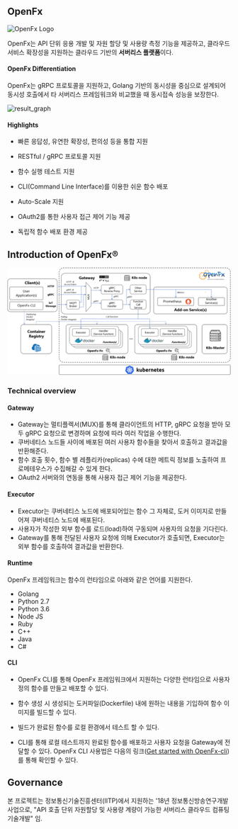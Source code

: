 ## OpenFx 

![OpenFx Logo](https://github.com/keti-openfx/openfx/raw/master/OpenFx.png)

OpenFx는 API 단위 응용 개발 및 자원 할당 및 사용량 측정 기능을 제공하고, 클라우드 서비스 확장성을 지원하는 클라우드 기반의 **서버리스 플랫폼**이다.



#### OpenFx  Differentiation

OpenFx는 gRPC 프로토콜을 지원하고, Golang 기반의 동시성을 중심으로 설계되어 동시성 호출에서 타 서버리스 프레임워크와 비교했을 때 동시접속 성능을 보장한다.

![result_graph](./result_graph.PNG)



#### Highlights

- 빠른 응답성, 유연한 확장성, 편의성 등을 통합 지원

- RESTful / gRPC 프로토콜 지원

- 함수 실행 테스트 지원

- CLI(Command Line Interface)를 이용한 쉬운 함수 배포

- Auto-Scale 지원

- OAuth2를 통한 사용자 접근 제어 기능 제공

- 독립적 함수 배포 환경 제공

  

## Introduction of OpenFx®

[![Architecture of the OpenFx](./OpenFx_Architecture.png)](https://github.com/keti-openfx/openfx/blob/master/OpenFx_Architecture.png)

### Technical overview

#### Gateway

- Gateway는 멀티플렉서(MUX)를 통해 클라이언트의 HTTP, gRPC 요청을 받아 모두 gRPC 요청으로 변경하며 요청에 따라 여러 작업을 수행한다.
- 쿠버네티스 노드들 사이에 배포된 여러 사용자 함수들을 찾아서 호출하고 결과값을 반환해준다.
- 함수 호출 횟수, 함수 별 레플리카(replicas) 수에 대한 메트릭 정보를 노출하여 프로메테우스가 수집해갈 수 있게 한다.
- OAuth2 서버와의 연동을 통해 사용자 접근 제어 기능을 제공한다.

#### Executor

- Executor는 쿠버네티스 노드에 배포되어있는 함수 그 자체로, 도커 이미지로 만들어져 쿠버네티스 노드에 배포된다.
- 사용자가 작성한 외부 함수를 로드(load)하여 구동되며 사용자의 요청을 기다린다.
- Gateway를 통해 전달된 사용자 요청에 의해 Executor가 호출되면, Executor는 외부 함수를 호출하여 결과값을 반환한다.

#### Runtime

OpenFx 프레임워크는 함수의 런타임으로 아래와 같은 언어를 지원한다.

- Golang
- Python 2.7
- Python 3.6
- Node JS
- Ruby
- C++
- Java
- C#

#### CLI

- OpenFx CLI를 통해 OpenFx 프레임워크에서 지원하는 다양한 런타임으로 사용자 정의 함수를 만들고 배포할 수 있다.

- 함수 생성 시 생성되는 도커파일(Dockerfile) 내에 원하는 내용을 기입하여 함수 이미지를 빌드할 수 있다.

- 빌드가 완료된 함수를 로컬 환경에서 테스트 할 수 있다.

- CLI를 통해 로컬 테스트까지 완료된 함수를 배포하고 사용자 요청을 Gateway에 전달할 수 있다. OpenFx CLI 사용법은 다음의 링크([Get started with OpenFx-cli](https://github.com/keti-openfx/openfx-cli/blob/master/README.md))를 통해 확인할 수 있다.




## Governance

본 프로젝트는 정보통신기술진흥센터(IITP)에서 지원하는 '18년 정보통신방송연구개발사업으로, "API 호출 단위 자원할당 및 사용량 계량이 가능한 서버리스 클라우드 컴퓨팅 기술개발" 임.